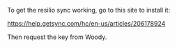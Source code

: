 To get the resilio sync working, go to this site to install it:

https://help.getsync.com/hc/en-us/articles/206178924

Then request the key from Woody.

